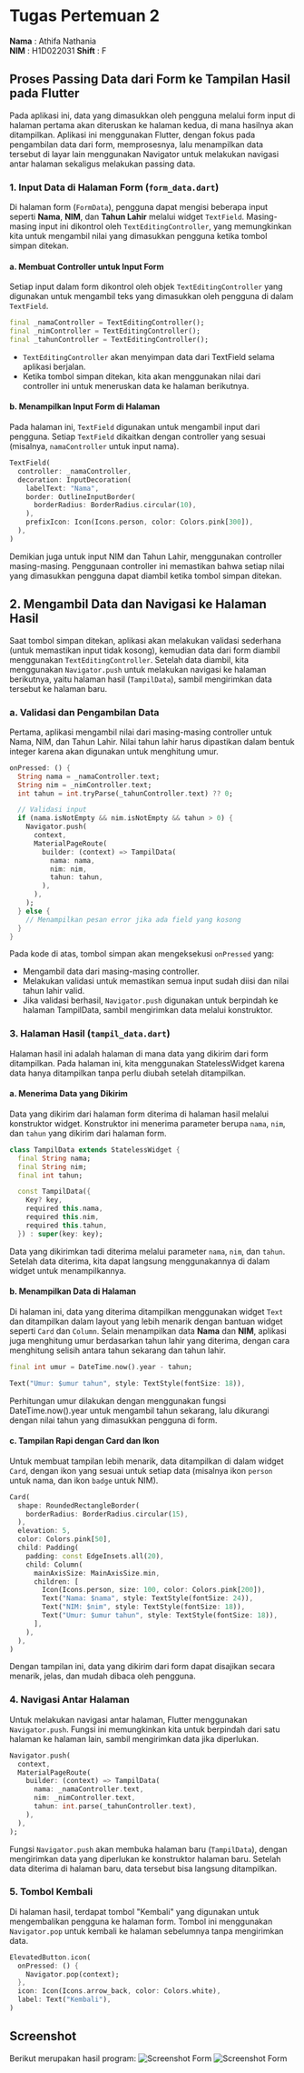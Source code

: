 # Tugas Pertemuan 2

**Nama**  : Athifa Nathania  
**NIM**   : H1D022031
**Shift** : F


## Proses Passing Data dari Form ke Tampilan Hasil pada Flutter
Pada aplikasi ini, data yang dimasukkan oleh pengguna melalui form input di halaman pertama akan diteruskan ke halaman kedua, di mana hasilnya akan ditampilkan. Aplikasi ini menggunakan Flutter, dengan fokus pada pengambilan data dari form, memprosesnya, lalu menampilkan data tersebut di layar lain menggunakan Navigator untuk melakukan navigasi antar halaman sekaligus melakukan passing data.

### 1. Input Data di Halaman Form (`form_data.dart`)
Di halaman form (`FormData`), pengguna dapat mengisi beberapa input seperti **Nama**, **NIM**, dan **Tahun Lahir** melalui widget `TextField`. Masing-masing input ini dikontrol oleh `TextEditingController`, yang memungkinkan kita untuk mengambil nilai yang dimasukkan pengguna ketika tombol simpan ditekan.

#### a. Membuat Controller untuk Input Form
Setiap input dalam form dikontrol oleh objek `TextEditingController` yang digunakan untuk mengambil teks yang dimasukkan oleh pengguna di dalam `TextField`.
```dart
final _namaController = TextEditingController();
final _nimController = TextEditingController();
final _tahunController = TextEditingController();
```
- `TextEditingController` akan menyimpan data dari TextField selama aplikasi berjalan.
- Ketika tombol simpan ditekan, kita akan menggunakan nilai dari controller ini untuk meneruskan data ke halaman berikutnya.

#### b. Menampilkan Input Form di Halaman
Pada halaman ini, `TextField` digunakan untuk mengambil input dari pengguna. Setiap `TextField` dikaitkan dengan controller yang sesuai (misalnya, `namaController` untuk input nama).
```dart
TextField(
  controller: _namaController,
  decoration: InputDecoration(
    labelText: "Nama",
    border: OutlineInputBorder(
      borderRadius: BorderRadius.circular(10),
    ),
    prefixIcon: Icon(Icons.person, color: Colors.pink[300]),
  ),
)
```
Demikian juga untuk input NIM dan Tahun Lahir, menggunakan controller masing-masing. Penggunaan controller ini memastikan bahwa setiap nilai yang dimasukkan pengguna dapat diambil ketika tombol simpan ditekan.

## 2. Mengambil Data dan Navigasi ke Halaman Hasil
Saat tombol simpan ditekan, aplikasi akan melakukan validasi sederhana (untuk memastikan input tidak kosong), kemudian data dari form diambil menggunakan `TextEditingController`. Setelah data diambil, kita menggunakan `Navigator.push` untuk melakukan navigasi ke halaman berikutnya, yaitu halaman hasil (`TampilData`), sambil mengirimkan data tersebut ke halaman baru.

### a. Validasi dan Pengambilan Data
Pertama, aplikasi mengambil nilai dari masing-masing controller untuk Nama, NIM, dan Tahun Lahir. Nilai tahun lahir harus dipastikan dalam bentuk integer karena akan digunakan untuk menghitung umur.
```dart
onPressed: () {
  String nama = _namaController.text;
  String nim = _nimController.text;
  int tahun = int.tryParse(_tahunController.text) ?? 0;

  // Validasi input
  if (nama.isNotEmpty && nim.isNotEmpty && tahun > 0) {
    Navigator.push(
      context,
      MaterialPageRoute(
        builder: (context) => TampilData(
          nama: nama, 
          nim: nim, 
          tahun: tahun,
        ),
      ),
    );
  } else {
    // Menampilkan pesan error jika ada field yang kosong
  }
}
```
Pada kode di atas, tombol simpan akan mengeksekusi `onPressed` yang:
- Mengambil data dari masing-masing controller.
- Melakukan validasi untuk memastikan semua input sudah diisi dan nilai tahun lahir valid.
- Jika validasi berhasil, `Navigator.push` digunakan untuk berpindah ke halaman TampilData, sambil mengirimkan data melalui konstruktor.

### 3. Halaman Hasil (`tampil_data.dart`)
Halaman hasil ini adalah halaman di mana data yang dikirim dari form ditampilkan. Pada halaman ini, kita menggunakan StatelessWidget karena data hanya ditampilkan tanpa perlu diubah setelah ditampilkan.

#### a. Menerima Data yang Dikirim
Data yang dikirim dari halaman form diterima di halaman hasil melalui konstruktor widget. Konstruktor ini menerima parameter berupa `nama`, `nim`, dan `tahun` yang dikirim dari halaman form.
```dart
class TampilData extends StatelessWidget {
  final String nama;
  final String nim;
  final int tahun;

  const TampilData({
    Key? key,
    required this.nama,
    required this.nim,
    required this.tahun,
  }) : super(key: key);
```
Data yang dikirimkan tadi diterima melalui parameter `nama`, `nim`, dan `tahun`. Setelah data diterima, kita dapat langsung menggunakannya di dalam widget untuk menampilkannya.

#### b. Menampilkan Data di Halaman
Di halaman ini, data yang diterima ditampilkan menggunakan widget `Text` dan ditampilkan dalam layout yang lebih menarik dengan bantuan widget seperti `Card` dan `Column`.
Selain menampilkan data **Nama** dan **NIM**, aplikasi juga menghitung umur berdasarkan tahun lahir yang diterima, dengan cara menghitung selisih antara tahun sekarang dan tahun lahir.
```dart
final int umur = DateTime.now().year - tahun;

Text("Umur: $umur tahun", style: TextStyle(fontSize: 18)),
```
Perhitungan umur dilakukan dengan menggunakan fungsi DateTime.now().year untuk mengambil tahun sekarang, lalu dikurangi dengan nilai tahun yang dimasukkan pengguna di form.


#### c. Tampilan Rapi dengan Card dan Ikon
Untuk membuat tampilan lebih menarik, data ditampilkan di dalam widget `Card`, dengan ikon yang sesuai untuk setiap data (misalnya ikon `person` untuk nama, dan ikon `badge` untuk NIM).
```dart
Card(
  shape: RoundedRectangleBorder(
    borderRadius: BorderRadius.circular(15),
  ),
  elevation: 5,
  color: Colors.pink[50],
  child: Padding(
    padding: const EdgeInsets.all(20),
    child: Column(
      mainAxisSize: MainAxisSize.min,
      children: [
        Icon(Icons.person, size: 100, color: Colors.pink[200]),
        Text("Nama: $nama", style: TextStyle(fontSize: 24)),
        Text("NIM: $nim", style: TextStyle(fontSize: 18)),
        Text("Umur: $umur tahun", style: TextStyle(fontSize: 18)),
      ],
    ),
  ),
)
```
Dengan tampilan ini, data yang dikirim dari form dapat disajikan secara menarik, jelas, dan mudah dibaca oleh pengguna.

### 4. Navigasi Antar Halaman
Untuk melakukan navigasi antar halaman, Flutter menggunakan `Navigator.push`. Fungsi ini memungkinkan kita untuk berpindah dari satu halaman ke halaman lain, sambil mengirimkan data jika diperlukan.
```dart
Navigator.push(
  context,
  MaterialPageRoute(
    builder: (context) => TampilData(
      nama: _namaController.text,
      nim: _nimController.text,
      tahun: int.parse(_tahunController.text),
    ),
  ),
);
```
Fungsi `Navigator.push` akan membuka halaman baru (`TampilData`), dengan mengirimkan data yang diperlukan ke konstruktor halaman baru. Setelah data diterima di halaman baru, data tersebut bisa langsung ditampilkan.

### 5. Tombol Kembali
Di halaman hasil, terdapat tombol "Kembali" yang digunakan untuk mengembalikan pengguna ke halaman form. Tombol ini menggunakan `Navigator.pop` untuk kembali ke halaman sebelumnya tanpa mengirimkan data.
```dart
ElevatedButton.icon(
  onPressed: () {
    Navigator.pop(context);
  },
  icon: Icon(Icons.arrow_back, color: Colors.white),
  label: Text("Kembali"),
)
```

## Screenshot
Berikut merupakan hasil program:
![Screenshot Form](input_form.png)
![Screenshot Form](hasil_form.png)

